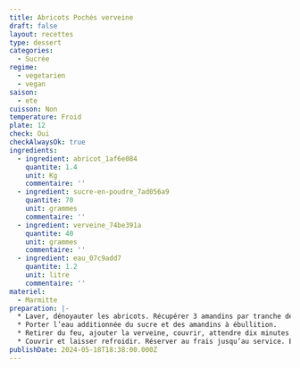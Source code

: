 ```yaml
---
title: Abricots Pochés verveine
draft: false
layout: recettes
type: dessert
categories:
  - Sucrée
regime:
  - vegetarien
  - vegan
saison:
  - ete
cuisson: Non
temperature: Froid
plate: 12
check: Oui
checkAlwaysOk: true
ingredients:
  - ingredient: abricot_1af6e084
    quantite: 1.4
    unit: Kg
    commentaire: ''
  - ingredient: sucre-en-poudre_7ad056a9
    quantite: 70
    unit: grammes
    commentaire: ''
  - ingredient: verveine_74be391a
    quantite: 40
    unit: grammes
    commentaire: ''
  - ingredient: eau_07c9add7
    quantite: 1.2
    unit: litre
    commentaire: ''
materiel:
  - Marmitte
preparation: |-
  * Laver, dénoyauter les abricots. Récupérer 3 amandins par tranche de 10 personnes.
  * Porter l’eau additionnée du sucre et des amandins à ébullition.
  * Retirer du feu, ajouter la verveine, couvrir, attendre dix minutes puis ajouter les oreillons d’abricots.
  * Couvrir et laisser refroidir. Réserver au frais jusqu’au service. Enlever les feuilles infusées avant de servir.
publishDate: 2024-05-18T18:38:00.000Z
---
```

